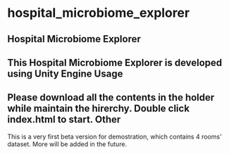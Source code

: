 # hospital_microbiome_explorer
Hospital Microbiome Explorer
------
  This Hospital Microbiome Explorer is developed using Unity Engine
Usage
------
  Please download all the contents in the holder while maintain the hirerchy. Double click index.html to start.
Other
------
  This is a very first beta version for demostration, which contains 4 rooms' dataset. More will be added in the future.
